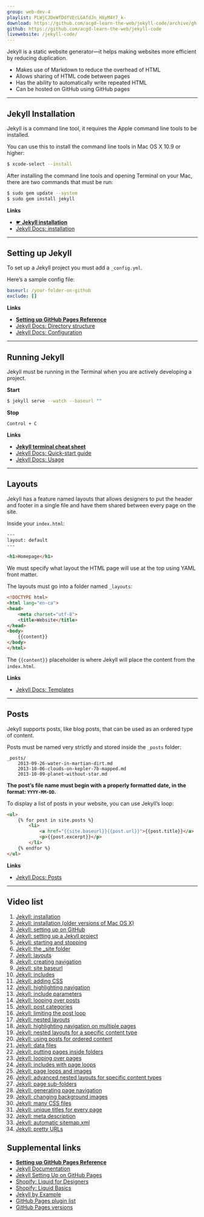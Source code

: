```yaml
---
group: web-dev-4
playlist: PLWjCJDeWfDdfVEcLGAfdJn_HXyM4Y7_k-
download: https://github.com/acgd-learn-the-web/jekyll-code/archive/gh-pages.zip
github: https://github.com/acgd-learn-the-web/jekyll-code
livewebsite: /jekyll-code/
---
```


Jekyll is a static website generator—it helps making websites more efficient by reducing duplication.

- Makes use of Markdown to reduce the overhead of HTML
- Allows sharing of HTML code between pages
- Has the ability to automatically write repeated HTML
- Can be hosted on GitHub using GitHub pages

---

## Jekyll Installation

Jekyll is a command line tool, it requires the Apple command line tools to be installed.

You can use this to install the command line tools in Mac OS X 10.9 or higher:

```bash
$ xcode-select --install
```

After installing the command line tools and opening Terminal on your Mac, there are two commands that must be run:

```bash
$ sudo gem update --system
$ sudo gem install jekyll
```

**Links**

- **[☛ Jekyll installation](/topics/jekyll-installation/)**
- [Jekyll Docs: installation](http://jekyllrb.com/docs/installation/)

---

## Setting up Jekyll

To set up a Jekyll project you must add a `_config.yml`.

Here’s a sample config file:

```yaml
baseurl: /your-folder-on-github
exclude: []
```

**Links**

- **[Setting up GitHub Pages Reference](https://github.com/algonquindesign/resources/tree/master/github-pages)**
- [Jekyll Docs: Directory structure](http://jekyllrb.com/docs/structure/)
- [Jekyll Docs: Configuration](http://jekyllrb.com/docs/configuration/)

---

## Running Jekyll

Jekyll must be running in the Terminal when you are actively developing a project.


**Start**

```bash
$ jekyll serve --watch --baseurl ""
```

**Stop**

```
Control + C
```

**Links**

- **[Jekyll terminal cheat sheet](/topics/jekyll-terminal-guide/)**
- [Jekyll Docs: Quick-start guide](http://jekyllrb.com/docs/quickstart/)
- [Jekyll Docs: Usage](http://jekyllrb.com/docs/usage/)

---

## Layouts

Jekyll has a feature named layouts that allows designers to put the header and footer in a single file and have them shared between every page on the site.

Inside your `index.html`:

```html
---
layout: default
---

<h1>Homepage</h1>
```

We must specify what layout the HTML page will use at the top using YAML front matter.

The layouts must go into a folder named `_layouts`:

```html
<!DOCTYPE html>
<html lang="en-ca">
<head>
	<meta charset="utf-8">
	<title>Website</title>
</head>
<body>
	{{content}}
</body>
</html>
```

The `{{content}}` placeholder is where Jekyll will place the content from the `index.html`.

**Links**

- [Jekyll Docs: Templates](http://jekyllrb.com/docs/templates/)

---

## Posts

Jekyll supports posts, like blog posts, that can be used as an ordered type of content.

Posts must be named very strictly and stored inside the `_posts` folder:

```
_posts/
	2013-09-26-water-in-martian-dirt.md
	2013-10-06-clouds-on-kepler-7b-mapped.md
	2013-10-09-planet-without-star.md
```

**The post’s file name must begin with a properly formatted date, in the format: `YYYY-MM-DD`.**

To display a list of posts in your website, you can use Jekyll’s loop:

```html
<ul>
	{% for post in site.posts %}
		<li>
			<a href="{{site.baseurl}}{{post.url}}">{{post.title}}</a>
			<p>{{post.excerpt}}</p>
		</li>
	{% endfor %}
</ul>
```

**Links**

- [Jekyll Docs: Posts](http://jekyllrb.com/docs/posts/)

---

## Video list

1. [Jekyll: installation](https://www.youtube.com/watch?v=oiNVQ9Zjy4o&index=1&list=PLWjCJDeWfDdfVEcLGAfdJn_HXyM4Y7_k-)
2. [Jekyll: installation (older versions of Mac OS X)](https://www.youtube.com/watch?v=IINPHVVrF5Q&list=PLWjCJDeWfDdfVEcLGAfdJn_HXyM4Y7_k-&index=2)
3. [Jekyll: setting up on GitHub](https://www.youtube.com/watch?v=qoQzIjGbfTg&index=3&list=PLWjCJDeWfDdfVEcLGAfdJn_HXyM4Y7_k-)
4. [Jekyll: setting up a Jekyll project](https://www.youtube.com/watch?v=cH9T9yRZ33c&list=PLWjCJDeWfDdfVEcLGAfdJn_HXyM4Y7_k-&index=4)
5. [Jekyll: starting and stopping](https://www.youtube.com/watch?v=Vvh-PWMOf4g&list=PLWjCJDeWfDdfVEcLGAfdJn_HXyM4Y7_k-&index=5)
6. [Jekyll: the _site folder](https://www.youtube.com/watch?v=C6H2U_ZA99o&list=PLWjCJDeWfDdfVEcLGAfdJn_HXyM4Y7_k-&index=6)
7. [Jekyll: layouts](https://www.youtube.com/watch?v=ra8r2VymK3c&list=PLWjCJDeWfDdfVEcLGAfdJn_HXyM4Y7_k-&index=7)
8. [Jekyll: creating navigation](https://www.youtube.com/watch?v=fX3jpJlaDHI&list=PLWjCJDeWfDdfVEcLGAfdJn_HXyM4Y7_k-&index=8)
9. [Jekyll: site baseurl](https://www.youtube.com/watch?v=SgC4L9mCNgs&list=PLWjCJDeWfDdfVEcLGAfdJn_HXyM4Y7_k-&index=9)
10. [Jekyll: includes](https://www.youtube.com/watch?v=lelmLpXbUEo&list=PLWjCJDeWfDdfVEcLGAfdJn_HXyM4Y7_k-&index=10)
11. [Jekyll: adding CSS](https://www.youtube.com/watch?v=RA9N9EywXa0&list=PLWjCJDeWfDdfVEcLGAfdJn_HXyM4Y7_k-&index=11)
12. [Jekyll: highlighting navigation](https://www.youtube.com/watch?v=T7ApyjWO3nQ&list=PLWjCJDeWfDdfVEcLGAfdJn_HXyM4Y7_k-&index=12)
13. [Jekyll: include parameters](https://www.youtube.com/watch?v=TJcn_PJ2100&list=PLWjCJDeWfDdfVEcLGAfdJn_HXyM4Y7_k-&index=13)
14. [Jekyll: looping over posts](https://www.youtube.com/watch?v=9ePPr5rOszc&list=PLWjCJDeWfDdfVEcLGAfdJn_HXyM4Y7_k-&index=14)
15. [Jekyll: post categories](https://www.youtube.com/watch?v=pAay92BHBPo&list=PLWjCJDeWfDdfVEcLGAfdJn_HXyM4Y7_k-&index=15)
16. [Jekyll: limiting the post loop](https://www.youtube.com/watch?v=Xn8W0qf5xi4&list=PLWjCJDeWfDdfVEcLGAfdJn_HXyM4Y7_k-&index=16)
17. [Jekyll: nested layouts](https://www.youtube.com/watch?v=A6x1mFRmVX0&list=PLWjCJDeWfDdfVEcLGAfdJn_HXyM4Y7_k-&index=17)
18. [Jekyll: highlighting navigation on multiple pages](https://www.youtube.com/watch?v=ZMA8SN9_xsM&list=PLWjCJDeWfDdfVEcLGAfdJn_HXyM4Y7_k-&index=18)
19. [Jekyll: nested layouts for a specific content type](https://www.youtube.com/watch?v=rcRiJSaPwbc&list=PLWjCJDeWfDdfVEcLGAfdJn_HXyM4Y7_k-&index=19)
20. [Jekyll: using posts for ordered content](https://www.youtube.com/watch?v=yLptLUVoz3k&list=PLWjCJDeWfDdfVEcLGAfdJn_HXyM4Y7_k-&index=20)
21. [Jekyll: data files](https://www.youtube.com/watch?v=1rXBzPiSa5c&index=21&list=PLWjCJDeWfDdfVEcLGAfdJn_HXyM4Y7_k-)
22. [Jekyll: putting pages inside folders](https://www.youtube.com/watch?v=U9wq_94mY6c&list=PLWjCJDeWfDdfVEcLGAfdJn_HXyM4Y7_k-&index=22)
23. [Jekyll: looping over pages](https://www.youtube.com/watch?v=icRJhLg6eps&list=PLWjCJDeWfDdfVEcLGAfdJn_HXyM4Y7_k-&index=23)
24. [Jekyll: includes with page loops](https://www.youtube.com/watch?v=9vhCxZgV1HA&list=PLWjCJDeWfDdfVEcLGAfdJn_HXyM4Y7_k-&index=24)
25. [Jekyll: page loops and images](https://www.youtube.com/watch?v=q-ptiIokeLY&list=PLWjCJDeWfDdfVEcLGAfdJn_HXyM4Y7_k-&index=25)
26. [Jekyll: advanced nested layouts for specific content types](https://www.youtube.com/watch?v=dUwF_0NRbu8&list=PLWjCJDeWfDdfVEcLGAfdJn_HXyM4Y7_k-&index=26)
27. [Jekyll: page sub-folders](https://www.youtube.com/watch?v=q6MSEnTpGPY&list=PLWjCJDeWfDdfVEcLGAfdJn_HXyM4Y7_k-&index=27)
28. [Jekyll: generating page navigation](https://www.youtube.com/watch?v=gel_0pwjo78&list=PLWjCJDeWfDdfVEcLGAfdJn_HXyM4Y7_k-&index=28)
29. [Jekyll: changing background images](https://www.youtube.com/watch?v=OQhNqdB-ino&list=PLWjCJDeWfDdfVEcLGAfdJn_HXyM4Y7_k-&index=29)
30. [Jekyll: many CSS files](https://www.youtube.com/watch?v=H4Fc2xL79nU&list=PLWjCJDeWfDdfVEcLGAfdJn_HXyM4Y7_k-&index=30)
31. [Jekyll: unique titles for every page](https://www.youtube.com/watch?v=ra9Td0DpK0s&list=PLWjCJDeWfDdfVEcLGAfdJn_HXyM4Y7_k-&index=31)
32. [Jekyll: meta description](https://www.youtube.com/watch?v=FUL9SSgMZ8Y&list=PLWjCJDeWfDdfVEcLGAfdJn_HXyM4Y7_k-&index=32)
33. [Jekyll: automatic sitemap.xml](https://www.youtube.com/watch?v=C49lhiX_JO0&list=PLWjCJDeWfDdfVEcLGAfdJn_HXyM4Y7_k-&index=33)
34. [Jekyll: pretty URLs](https://www.youtube.com/watch?v=sc-4FywBPlg&list=PLWjCJDeWfDdfVEcLGAfdJn_HXyM4Y7_k-&index=34)

## Supplemental links

- **[Setting up GitHub Pages Reference](https://github.com/algonquindesign/resources/tree/master/github-pages)**
- [Jekyll Documentation](http://jekyllrb.com/)
- [Jekyll Setting Up on GitHub Pages](http://jekyllrb.com/docs/github-pages/)
- [Shopify: Liquid for Designers](https://github.com/Shopify/liquid/wiki/Liquid-for-Designers)
- [Shopify: Liquid Basics](http://docs.shopify.com/themes/liquid-basics)
- [Jekyll by Example](http://www.andrewmunsell.com/tutorials/jekyll-by-example/)
- [GitHub Pages plugin list](https://help.github.com/articles/using-jekyll-plugins-with-github-pages/)
- [GitHub Pages versions](https://pages.github.com/versions/)
